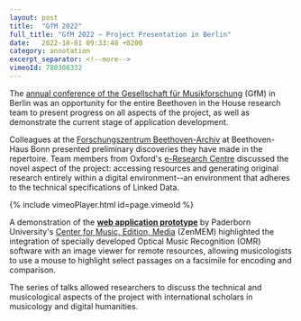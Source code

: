 ```yaml
---
layout: post
title:  "GfM 2022"
full_title: "GfM 2022 — Project Presentation in Berlin"
date:   2022-10-01 09:33:48 +0200
category: annotation
excerpt_separator: <!--more-->
vimeoId: 780308332
---
```


The [annual conference of the Gesellschaft für Musikforschung](https://www.musikundmedien.hu-berlin.de/de/musikwissenschaft/gfm2022) (GfM) in Berlin was an opportunity for the entire Beethoven in the House research team to present progress on all aspects of the project, as well as demonstrate the current stage of application development.
<!--more-->
Colleagues at the [Forschungszentrum Beethoven-Archiv](https://www.beethoven.de/en/studies#beethoven-archiv) at Beethoven-Haus Bonn presented preliminary discoveries they have made in the repertoire. Team members from Oxford's [e-Research Centre](https://oerc.ox.ac.uk/) discussed the novel aspect of the project: accessing resources and generating original research entirely within a digital environment--an environment that adheres to the technical specifications of Linked Data.

{% include vimeoPlayer.html id=page.vimeoId %}

A demonstration of the __[web application prototype](https://tool.domestic-beethoven.eu/)__ by Paderborn University's [Center for Music, Edition, Media](https://zenmem.de/) (ZenMEM) highlighted the integration of specially developed Optical Music Recognition (OMR) software with an image viewer for remote resources, allowing musicologists to use a mouse to highlight select passages on a facsimile for encoding and comparison.

The series of talks allowed researchers to discuss the technical and musicological aspects of the project with international scholars in musicology and digital humanities.
